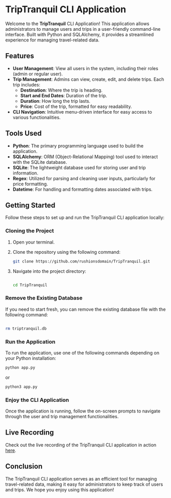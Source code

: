 TripTranquil CLI Application
============================

Welcome to the **TripTranquil** CLI Application! This application allows administrators to manage users and trips in a user-friendly command-line interface. Built with Python and SQLAlchemy, it provides a streamlined experience for managing travel-related data.

Features
--------

*   **User Management**: View all users in the system, including their roles (admin or regular user).
*   **Trip Management**: Admins can view, create, edit, and delete trips. Each trip includes:
    *   **Destination**: Where the trip is heading.
    *   **Start and End Dates**: Duration of the trip.
    *   **Duration**: How long the trip lasts.
    *   **Price**: Cost of the trip, formatted for easy readability.
*   **CLI Navigation**: Intuitive menu-driven interface for easy access to various functionalities.

Tools Used
----------

*   **Python**: The primary programming language used to build the application.
*   **SQLAlchemy**: ORM (Object-Relational Mapping) tool used to interact with the SQLite database.
*   **SQLite**: The lightweight database used for storing user and trip information.
*   **Regex**: Utilized for parsing and cleaning user inputs, particularly for price formatting.
*   **Datetime**: For handling and formatting dates associated with trips.

Getting Started
---------------

Follow these steps to set up and run the TripTranquil CLI application locally:

### Cloning the Project

1.  Open your terminal.
    
2.  Clone the repository using the following command:
    
    ```bash
    git clone https://github.com/rushionsdomain/TripTranquil.git
    ```
    
3.  Navigate into the project directory:
    
    ```bash
    
    cd TripTranquil
    ```
    

### Remove the Existing Database

If you need to start fresh, you can remove the existing database file with the following command:

```bash

rm triptranquil.db
```

### Run the Application

To run the application, use one of the following commands depending on your Python installation:

```bash
python app.py
```

or

```bash
python3 app.py
```

### Enjoy the CLI Application

Once the application is running, follow the on-screen prompts to navigate through the user and trip management functionalities.

Live Recording
--------------

Check out the live recording of the TripTranquil CLI application in action [here](file:///home/gail/Videos/Screencasts/Screencast%20from%2009-20-2024%2009:08:25%20PM.webm).

Conclusion
----------

The TripTranquil CLI application serves as an efficient tool for managing travel-related data, making it easy for administrators to keep track of users and trips. We hope you enjoy using this application!
